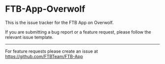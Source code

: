 # FTB-App-Overwolf

This is the issue tracker for the FTB App on Overwolf.

If you are submitting a bug report or a feature request, please follow the relevant issue template.

---

For feature requests please create an issue at https://github.com/FTBTeam/FTB-App
